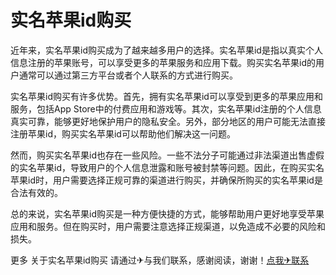 # 实名苹果id购买

近年来，实名苹果id购买成为了越来越多用户的选择。实名苹果id是指以真实个人信息注册的苹果账号，可以享受更多的苹果服务和应用下载。购买实名苹果id的用户通常可以通过第三方平台或者个人联系的方式进行购买。

实名苹果id购买有许多优势。首先，拥有实名苹果id可以享受到更多的苹果应用和服务，包括App Store中的付费应用和游戏等。其次，实名苹果id注册的个人信息真实可靠，能够更好地保护用户的隐私安全。另外，部分地区的用户可能无法直接注册苹果id，购买实名苹果id可以帮助他们解决这一问题。

然而，购买实名苹果id也存在一些风险。一些不法分子可能通过非法渠道出售虚假的实名苹果id，导致用户的个人信息泄露和账号被封禁等问题。因此，在购买实名苹果id时，用户需要选择正规可靠的渠道进行购买，并确保所购买的实名苹果id是合法有效的。

总的来说，实名苹果id购买是一种方便快捷的方式，能够帮助用户更好地享受苹果应用和服务。但在购买时，用户需要注意选择正规渠道，以免造成不必要的风险和损失。

更多 关于实名苹果id购买 请通过✈与我们联系，感谢阅读，谢谢！[点我✈联系](https://c.k02.cc)